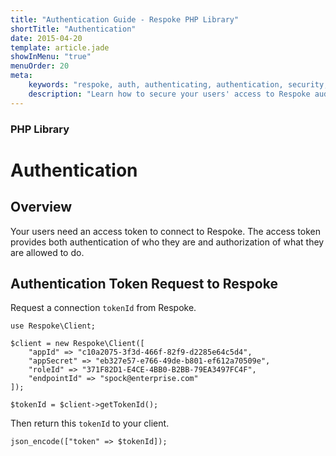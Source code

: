 ```yaml
---
title: "Authentication Guide - Respoke PHP Library"
shortTitle: "Authentication"
date: 2015-04-20
template: article.jade
showInMenu: "true"
menuOrder: 20
meta:
    keywords: "respoke, auth, authenticating, authentication, security, token"
    description: "Learn how to secure your users' access to Respoke audio, video, text and data channels."
---
```


### PHP Library
# Authentication

## Overview

Your users need an access token to connect to Respoke. The access token provides both authentication of who they are and authorization of what they are allowed to do. 

## Authentication Token Request to Respoke

Request a connection `tokenId` from Respoke.

    use Respoke\Client;

    $client = new Respoke\Client([
        "appId" => "c10a2075-3f3d-466f-82f9-d2285e64c5d4",
        "appSecret" => "eb327e57-e766-49de-b801-ef612a70509e",
        "roleId" => "371F82D1-E4CE-4BB0-B2BB-79EA3497FC4F",
        "endpointId" => "spock@enterprise.com"
    ]);

    $tokenId = $client->getTokenId();

Then return this `tokenId` to your client.

    json_encode(["token" => $tokenId]);
